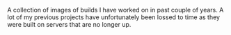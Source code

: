 A collection of images of builds I have worked on in past couple of years. A lot of my previous projects have unfortunately been lossed to time as they were built on servers that are no longer up.
